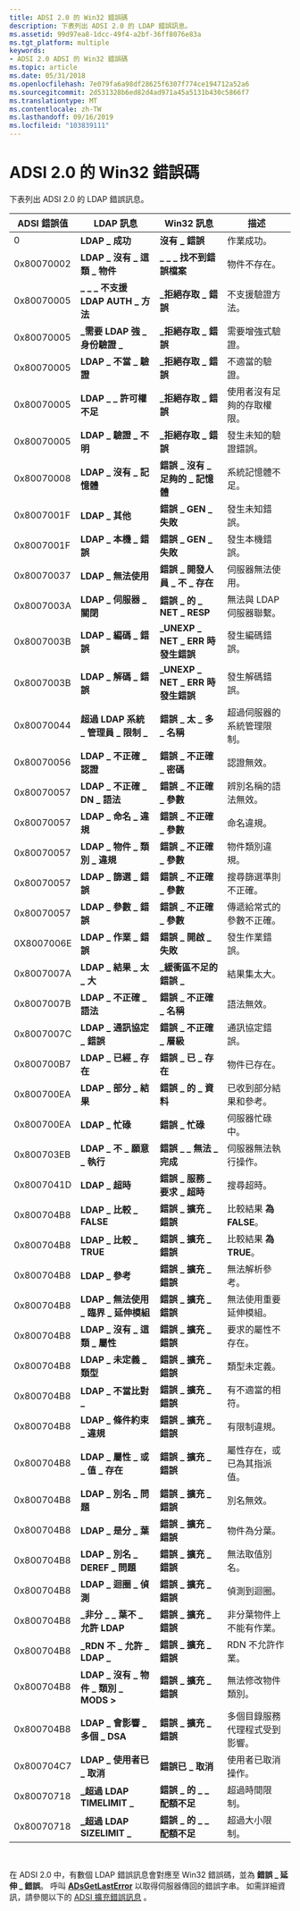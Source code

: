 ```yaml
---
title: ADSI 2.0 的 Win32 錯誤碼
description: 下表列出 ADSI 2.0 的 LDAP 錯誤訊息。
ms.assetid: 99d97ea8-1dcc-49f4-a2bf-36ff8076e83a
ms.tgt_platform: multiple
keywords:
- ADSI 2.0 ADSI 的 Win32 錯誤碼
ms.topic: article
ms.date: 05/31/2018
ms.openlocfilehash: 7e079fa6a98df28625f6307f774ce194712a52a6
ms.sourcegitcommit: 2d531328b6ed82d4ad971a45a5131b430c5866f7
ms.translationtype: MT
ms.contentlocale: zh-TW
ms.lasthandoff: 09/16/2019
ms.locfileid: "103839111"
---
```

# <a name="win32-error-codes-for-adsi-20"></a>ADSI 2.0 的 Win32 錯誤碼

下表列出 ADSI 2.0 的 LDAP 錯誤訊息。



| ADSI 錯誤值 | LDAP 訊息                           | Win32 訊息                        | 描述                                          |
|------------------|----------------------------------------|--------------------------------------|------------------------------------------------------|
| 0                | **LDAP \_ 成功**                      | **沒有 \_ 錯誤**                        | 作業成功。                                 |
| 0x80070002       | **LDAP \_ 沒有 \_ 這類 \_ 物件**             | **\_ \_ \_ 找不到錯誤檔案**          | 物件不存在。                               |
| 0x80070005       | **\_ \_ \_ 不支援 LDAP AUTH \_ 方法** | **\_拒絕存取 \_ 錯誤**            | 不支援驗證方法。                 |
| 0x80070005       | **\_需要 LDAP 強 \_ 身份驗證 \_**       | **\_拒絕存取 \_ 錯誤**            | 需要增強式驗證。                      |
| 0x80070005       | **LDAP \_ 不當 \_ 驗證**          | **\_拒絕存取 \_ 錯誤**            | 不適當的驗證。                        |
| 0x80070005       | **LDAP \_ \_ 許可權不足**         | **\_拒絕存取 \_ 錯誤**            | 使用者沒有足夠的存取權限。                 |
| 0x80070005       | **LDAP \_ 驗證 \_ 不明**                | **\_拒絕存取 \_ 錯誤**            | 發生未知的驗證錯誤。               |
| 0x80070008       | **LDAP \_ 沒有 \_ 記憶體**                   | **錯誤 \_ 沒有 \_ 足夠的 \_ 記憶體**       | 系統記憶體不足。                             |
| 0x8007001F       | **LDAP \_ 其他**                        | **錯誤 \_ GEN \_ 失敗**              | 發生未知錯誤。                              |
| 0x8007001F       | **LDAP \_ 本機 \_ 錯誤**                 | **錯誤 \_ GEN \_ 失敗**              | 發生本機錯誤。                                |
| 0x80070037       | **LDAP \_ 無法使用**                  | **錯誤 \_ 開發人員 \_ 不 \_ 存在**           | 伺服器無法使用。                             |
| 0x8007003A       | **LDAP \_ 伺服器 \_ 關閉**                 | **錯誤 \_ 的 \_ NET \_ RESP**            | 無法與 LDAP 伺服器聯繫。                      |
| 0x8007003B       | **LDAP \_ 編碼 \_ 錯誤**              | **\_UNEXP \_ NET \_ ERR 時發生錯誤**           | 發生編碼錯誤。                             |
| 0x8007003B       | **LDAP \_ 解碼 \_ 錯誤**              | **\_UNEXP \_ NET \_ ERR 時發生錯誤**           | 發生解碼錯誤。                             |
| 0x80070044       | **超過 LDAP 系統 \_ 管理員 \_ 限制 \_**       | **錯誤 \_ 太 \_ 多 \_ 名稱**          | 超過伺服器的系統管理限制。         |
| 0x80070056       | **LDAP \_ 不正確 \_ 認證**         | **錯誤 \_ 不正確 \_ 密碼**         | 認證無效。                                |
| 0x80070057       | **LDAP \_ 不正確 \_ DN \_ 語法**          | **錯誤 \_ 不正確 \_ 參數**        | 辨別名稱的語法無效。     |
| 0x80070057       | **LDAP \_ 命名 \_ 違規**            | **錯誤 \_ 不正確 \_ 參數**        | 命名違規。                                    |
| 0x80070057       | **LDAP \_ 物件 \_ 類別 \_ 違規**     | **錯誤 \_ 不正確 \_ 參數**        | 物件類別違規。                              |
| 0x80070057       | **LDAP \_ 篩選 \_ 錯誤**                | **錯誤 \_ 不正確 \_ 參數**        | 搜尋篩選準則不正確。                                |
| 0x80070057       | **LDAP \_ 參數 \_ 錯誤**                 | **錯誤 \_ 不正確 \_ 參數**        | 傳遞給常式的參數不正確。               |
| 0X8007006E       | **LDAP \_ 作業 \_ 錯誤**            | **錯誤 \_ 開啟 \_ 失敗**              | 發生作業錯誤。                            |
| 0x8007007A       | **LDAP \_ 結果 \_ 太 \_ 大**          | **\_緩衝區不足的錯誤 \_**      | 結果集太大。                            |
| 0x8007007B       | **LDAP \_ 不正確 \_ 語法**              | **錯誤 \_ 不正確 \_ 名稱**             | 語法無效。                                    |
| 0x8007007C       | **LDAP \_ 通訊協定 \_ 錯誤**              | **錯誤 \_ 不正確 \_ 層級**            | 通訊協定錯誤。                                      |
| 0x800700B7       | **LDAP \_ 已經 \_ 存在**              | **錯誤 \_ 已 \_ 存在**           | 物件已存在。                               |
| 0x800700EA       | **LDAP \_ 部分 \_ 結果**             | **錯誤 \_ 的 \_ 資料**                | 已收到部分結果和參考。              |
| 0x800700EA       | **LDAP \_ 忙碌**                         | **錯誤 \_ 忙碌**                      | 伺服器忙碌中。                                      |
| 0x800703EB       | **LDAP \_ 不 \_ 願意 \_ 執行**       | **錯誤 \_ \_ 無法 \_ 完成**        | 伺服器無法執行操作。                     |
| 0x8007041D       | **LDAP \_ 超時**                      | **錯誤 \_ 服務 \_ 要求 \_ 超時** | 搜尋超時。                                    |
| 0x800704B8       | **LDAP \_ 比較 \_ FALSE**               | **錯誤 \_ 擴充 \_ 錯誤**           | 比較結果 **為 FALSE**。                           |
| 0x800704B8       | **LDAP \_ 比較 \_ TRUE**                | **錯誤 \_ 擴充 \_ 錯誤**           | 比較結果 **為 TRUE**。                            |
| 0x800704B8       | **LDAP \_ 參考**                     | **錯誤 \_ 擴充 \_ 錯誤**           | 無法解析參考。                             |
| 0x800704B8       | **LDAP \_ 無法使用 \_ 臨界 \_ 延伸模組** | **錯誤 \_ 擴充 \_ 錯誤**           | 無法使用重要延伸模組。                   |
| 0x800704B8       | **LDAP \_ 沒有 \_ 這類 \_ 屬性**          | **錯誤 \_ 擴充 \_ 錯誤**           | 要求的屬性不存在。                  |
| 0x800704B8       | **LDAP \_ 未定義 \_ 類型**              | **錯誤 \_ 擴充 \_ 錯誤**           | 類型未定義。                                 |
| 0x800704B8       | **LDAP \_ 不當比對 \_**      | **錯誤 \_ 擴充 \_ 錯誤**           | 有不適當的相符。                 |
| 0x800704B8       | **LDAP \_ 條件約束 \_ 違規**        | **錯誤 \_ 擴充 \_ 錯誤**           | 有限制違規。                     |
| 0x800704B8       | **LDAP \_ 屬性 \_ 或 \_ 值 \_ 存在** | **錯誤 \_ 擴充 \_ 錯誤**           | 屬性存在，或已為其指派值。 |
| 0x800704B8       | **LDAP \_ 別名 \_ 問題**               | **錯誤 \_ 擴充 \_ 錯誤**           | 別名無效。                                  |
| 0x800704B8       | **LDAP \_ 是分 \_ 葉**                     | **錯誤 \_ 擴充 \_ 錯誤**           | 物件為分葉。                                    |
| 0x800704B8       | **LDAP \_ 別名 \_ DEREF \_ 問題**        | **錯誤 \_ 擴充 \_ 錯誤**           | 無法取值別名。                        |
| 0x800704B8       | **LDAP \_ 迴圈 \_ 偵測**                 | **錯誤 \_ 擴充 \_ 錯誤**           | 偵測到迴圈。                                   |
| 0x800704B8       | **\_非分 \_ \_ 葉不 \_ 允許 LDAP**    | **錯誤 \_ 擴充 \_ 錯誤**           | 非分葉物件上不能有作業。       |
| 0x800704B8       | **\_RDN 不 \_ 允許 \_ LDAP \_**        | **錯誤 \_ 擴充 \_ 錯誤**           | RDN 不允許作業。                     |
| 0x800704B8       | **LDAP \_ 沒有 \_ 物件 \_ 類別 \_ MODS >**      | **錯誤 \_ 擴充 \_ 錯誤**           | 無法修改物件類別。                          |
| 0x800704B8       | **LDAP \_ 會影響 \_ 多個 \_ DSA**      | **錯誤 \_ 擴充 \_ 錯誤**           | 多個目錄服務代理程式受到影響。      |
| 0x800704C7       | **LDAP \_ 使用者已 \_ 取消**              | **錯誤已 \_ 取消**                 | 使用者已取消操作。                     |
| 0x80070718       | **\_超過 LDAP TIMELIMIT \_**          | **錯誤 \_ 的 \_ \_ 配額不足**        | 超過時間限制。                                 |
| 0x80070718       | **\_超過 LDAP SIZELIMIT \_**          | **錯誤 \_ 的 \_ \_ 配額不足**        | 超過大小限制。                                 |



 

在 ADSI 2.0 中，有數個 LDAP 錯誤訊息會對應至 Win32 錯誤碼，並為 **錯誤 \_ 延伸 \_ 錯誤**。 呼叫 [**ADsGetLastError**](/windows/desktop/api/Adshlp/nf-adshlp-adsgetlasterror) 以取得伺服器傳回的錯誤字串。 如需詳細資訊，請參閱以下的 [ADSI 擴充錯誤訊息](adsi-extended-error-messages.md) 。

 

 




